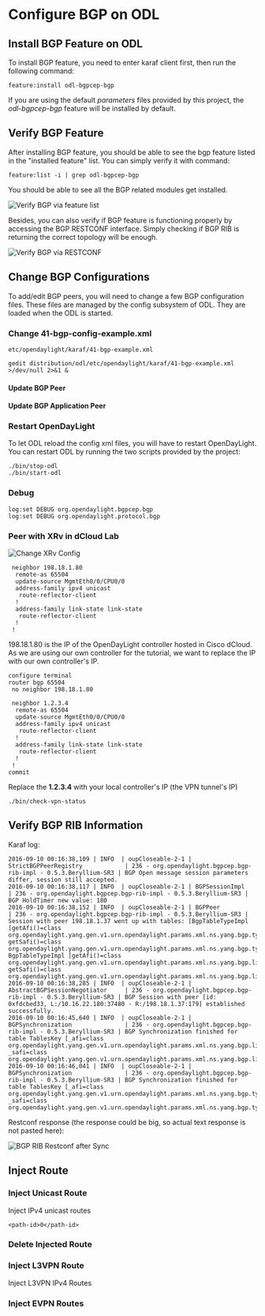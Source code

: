 # Configure BGP on ODL
## Install BGP Feature on ODL

To install BGP feature, you need to enter karaf client first, then run the following command:

`feature:install odl-bgpcep-bgp`

If you are using the default *parameters* files provided by this project, the *odl-bgpcep-bgp* feature will be installed by default.

## Verify BGP Feature
After installing BGP feature, you should be able to see the bgp feature listed in the "installed feature" list.  You can simply verify it with command:

`feature:list -i | grep odl-bgpcep-bgp`

You should be able to see all the BGP related modules get installed.

![Verify BGP via feature list](./images/bgp/verify-bgp-feature.png)

Besides, you can also verify if BGP feature is functioning properly by accessing the BGP RESTCONF interface.  Simply checking if BGP RIB is returning the correct topology will be enough.

![Verify BGP via RESTCONF](./images/bgp/verify-bgp-restconf.png) 

## Change BGP Configurations
To add/edit BGP peers, you will need to change a few BGP configuration files.  These files are managed by the config subsystem of ODL.  They are loaded when the ODL is started.
 
### Change 41-bgp-config-example.xml

`etc/opendaylight/karaf/41-bgp-example.xml`

`gedit distribution/odl/etc/opendaylight/karaf/41-bgp-example.xml >/dev/null 2>&1 &`

#### Update BGP Peer

#### Update BGP Application Peer

### Restart OpenDayLight
To let ODL reload the config xml files, you will have to restart OpenDayLight.  You can restart ODL by running the two scripts provided by the project:

```
./bin/stop-odl
./bin/start-odl
```
### Debug

```
log:set DEBUG org.opendaylight.bgpcep.bgp
log:set DEBUG org.opendaylight.protocol.bgp
```

### Peer with XRv in dCloud Lab

![Change XRv Config](./images/bgp/change-xrv-config.png)

```
 neighbor 198.18.1.80
  remote-as 65504
  update-source MgmtEth0/0/CPU0/0
  address-family ipv4 unicast
   route-reflector-client
  !
  address-family link-state link-state
   route-reflector-client
  !       
 !
```

198.18.1.80 is the IP of the OpenDayLight controller hosted in Cisco dCloud.  As we are using our own controller for the tutorial, we want to replace the IP with our own controller's IP.

```
configure terminal
router bgp 65504
 no neighbor 198.18.1.80
 
 neighbor 1.2.3.4
  remote-as 65504
  update-source MgmtEth0/0/CPU0/0
  address-family ipv4 unicast
   route-reflector-client
  !
  address-family link-state link-state
   route-reflector-client
  !       
 !
commit
```

Replace the **1.2.3.4** with your local controller's IP (the VPN tunnel's IP)

`./bin/check-vpn-status`

## Verify BGP RIB Information

Karaf log:

```
2016-09-10 00:16:38,109 | INFO  | oupCloseable-2-1 | StrictBGPPeerRegistry            | 236 - org.opendaylight.bgpcep.bgp-rib-impl - 0.5.3.Beryllium-SR3 | BGP Open message session parameters differ, session still accepted.
2016-09-10 00:16:38,117 | INFO  | oupCloseable-2-1 | BGPSessionImpl                   | 236 - org.opendaylight.bgpcep.bgp-rib-impl - 0.5.3.Beryllium-SR3 | BGP HoldTimer new value: 180
2016-09-10 00:16:38,152 | INFO  | oupCloseable-2-1 | BGPPeer                          | 236 - org.opendaylight.bgpcep.bgp-rib-impl - 0.5.3.Beryllium-SR3 | Session with peer 198.18.1.37 went up with tables: [BgpTableTypeImpl [getAfi()=class org.opendaylight.yang.gen.v1.urn.opendaylight.params.xml.ns.yang.bgp.types.rev130919.Ipv4AddressFamily, getSafi()=class org.opendaylight.yang.gen.v1.urn.opendaylight.params.xml.ns.yang.bgp.types.rev130919.UnicastSubsequentAddressFamily], BgpTableTypeImpl [getAfi()=class org.opendaylight.yang.gen.v1.urn.opendaylight.params.xml.ns.yang.bgp.linkstate.rev150210.LinkstateAddressFamily, getSafi()=class org.opendaylight.yang.gen.v1.urn.opendaylight.params.xml.ns.yang.bgp.linkstate.rev150210.LinkstateSubsequentAddressFamily]]
2016-09-10 00:16:38,285 | INFO  | oupCloseable-2-1 | AbstractBGPSessionNegotiator     | 236 - org.opendaylight.bgpcep.bgp-rib-impl - 0.5.3.Beryllium-SR3 | BGP Session with peer [id: 0xfdcbed33, L:/10.16.22.180:37480 - R:/198.18.1.37:179] established successfully.
2016-09-10 00:16:45,640 | INFO  | oupCloseable-2-1 | BGPSynchronization               | 236 - org.opendaylight.bgpcep.bgp-rib-impl - 0.5.3.Beryllium-SR3 | BGP Synchronization finished for table TablesKey [_afi=class org.opendaylight.yang.gen.v1.urn.opendaylight.params.xml.ns.yang.bgp.linkstate.rev150210.LinkstateAddressFamily, _safi=class org.opendaylight.yang.gen.v1.urn.opendaylight.params.xml.ns.yang.bgp.linkstate.rev150210.LinkstateSubsequentAddressFamily] 
2016-09-10 00:16:46,041 | INFO  | oupCloseable-2-1 | BGPSynchronization               | 236 - org.opendaylight.bgpcep.bgp-rib-impl - 0.5.3.Beryllium-SR3 | BGP Synchronization finished for table TablesKey [_afi=class org.opendaylight.yang.gen.v1.urn.opendaylight.params.xml.ns.yang.bgp.types.rev130919.Ipv4AddressFamily, _safi=class org.opendaylight.yang.gen.v1.urn.opendaylight.params.xml.ns.yang.bgp.types.rev130919.UnicastSubsequentAddressFamily] 
```

Restconf response (the response could be big, so actual text response is not pasted here):

![BGP RIB Restconf after Sync](./images/bgp/rib-after-sync.png)

## Inject Route
### Inject Unicast Route
Inject IPv4 unicast routes

`<path-id>0</path-id>`

### Delete Injected Route

### Inject L3VPN Route
Inject L3VPN IPv4 Routes

### Inject EVPN Routes
